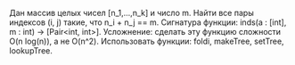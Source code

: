 Дан массив целых чисел [n_1,...,n_k] и число m. 
Найти все пары индексов (i, j) такие, что n_i + n_j == m. 
Сигнатура функции: inds(a : [int], m : int) -> [Pair<int, int>]. 
Усложнение: сделать эту функцию сложности O(n log(n)), а не O(n^2).
Использовать функции: foldi, makeTree, setTree, lookupTree.